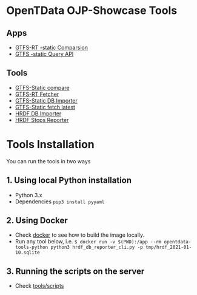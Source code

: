 # OpenTData OJP-Showcase Tools

## Apps

- [GTFS-RT -static Comparsion](apps/gtfs-rt-status)
- [GTFS -static Query API](apps/gtfs-query)

## Tools

- [GTFS-Static compare](tools/gtfs-prev-compare)
- [GTFS-RT Fetcher](tools/gtfs-rt-fetch)
- [GTFS-Static DB Importer](tools/gtfs-static-db-importer)
- [GTFS-Static fetch latest](tools/gtfs-static-fetch-latest)
- [HRDF DB Importer](tools/hrdf-db-importer)
- [HRDF Stops Reporter](tools/hrdf-stops-reporter)

# Tools Installation

You can run the tools in two ways

## 1. Using local Python installation

- Python 3.x
- Dependencies `pip3 install pyyaml`

## 2. Using Docker

- Check [docker](tools/docker) to see how to build the image locally.
- Run any tool below, i.e. 
`$ docker run -v $(PWD):/app --rm opentdata-tools-python python3 hrdf_db_reporter_cli.py -p tmp/hrdf_2021-01-10.sqlite`

## 3. Running the scripts on the server

- Check [tools/scripts](tools/scripts)